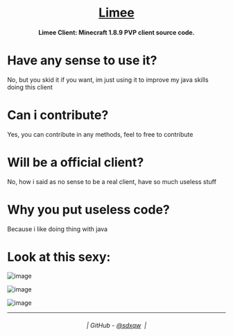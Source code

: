 <h1 align="center">
  <a href="https://github.com/sdxqw/limee">Limee</a>
</h1>

<h4 align="center">Limee Client: Minecraft 1.8.9 PVP client source code.</h4>

# Have any sense to use it?
No, but you skid it if you want, im just using it to improve my java skills doing this client

# Can i contribute?
Yes, you can contribute in any methods, feel to free to contribute 

# Will be a official client?
No, how i said as no sense to be a real client, have so much useless stuff

# Why you put useless code?
Because i like doing thing with java

# Look at this sexy:

![image](https://user-images.githubusercontent.com/94248011/182497233-7cbb8e63-2348-4bfb-afb6-d0649fc63afb.png)

![image](https://user-images.githubusercontent.com/94248011/182728977-2819a0bf-83b5-4e11-ba30-3ef4fe2a075f.png)

![image](https://user-images.githubusercontent.com/94248011/182729004-10042032-31f4-4314-a8e9-c57a7b99fe3d.png)

---
<h6 align="center">
  | GitHub - <a href="https://github.com/sdxqw">@sdxqw</a> 
  |
</h6>
